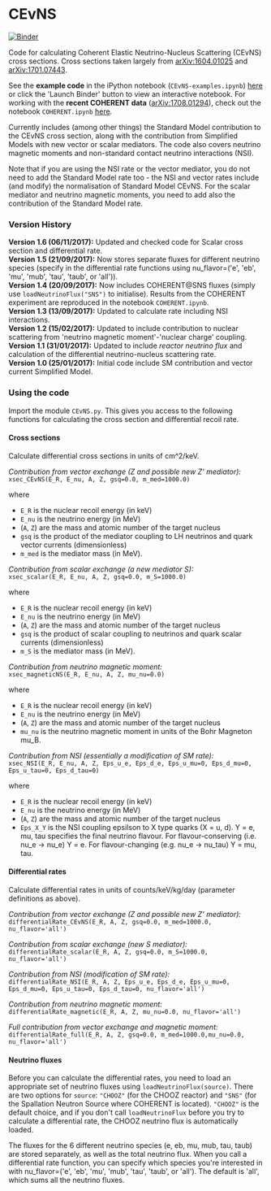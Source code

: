# CEvNS

[![Binder](http://mybinder.org/badge.svg)](https://beta.mybinder.org/v2/gh/bradkav/CEvNS/master)

Code for calculating Coherent Elastic Neutrino-Nucleus Scattering (CEvNS) cross sections. Cross sections taken largely from [arXiv:1604.01025](https://arxiv.org/abs/1604.01025) and [arXiv:1701.07443](https://arxiv.org/abs/1701.07443).

See the **example code** in the iPython notebook (`CEvNS-examples.ipynb`) [here](https://nbviewer.jupyter.org/github/bradkav/CEvNS/blob/master/CEvNS-examples.ipynb) or click the 'Launch Binder' button to view an interactive notebook. For working with the **recent COHERENT data** ([arXiv:1708.01294](https://arxiv.org/abs/1708.01294)), check out the notebook `COHERENT.ipynb` [here](https://nbviewer.jupyter.org/github/bradkav/CEvNS/blob/master/COHERENT.ipynb).

Currently includes (among other things) the Standard Model contribution to the CEvNS cross section, along with the contribution from Simplified Models with new vector or scalar mediators. The code also covers neutrino magnetic moments and non-standard contact neutrino interactions (NSI).

Note that if you are using the NSI rate or the vector mediator, you do not need to add the Standard Model rate too - the NSI and vector rates include (and modify) the normalisation of Standard Model CEvNS. For the scalar mediator and neutrino magnetic moments, you need to add also the contribution of the Standard Model rate.

### Version History

**Version 1.6 (06/11/2017):** Updated and checked code for Scalar cross section and differential rate.  
**Version 1.5 (21/09/2017):** Now stores separate fluxes for different neutrino species (specify in the differential rate functions using nu_flavor=('e', 'eb', 'mu', 'mub', 'tau', 'taub', or 'all')).  
**Version 1.4 (20/09/2017):** Now includes COHERENT@SNS fluxes (simply use `loadNeutrinoFlux("SNS")` to initialise). Results from the COHERENT experiment are reproduced in the notebook `COHERENT.ipynb`.  
**Version 1.3 (13/09/2017):** Updated to calculate rate including NSI interactions.  
**Version 1.2 (15/02/2017):** Updated to include contribution to nuclear scattering from 'neutrino magnetic moment'-'nuclear charge' coupling.  
**Version 1.1 (31/01/2017):** Updated to include *reactor neutrino flux* and calculation of the differential neutrino-nucleus scattering rate.  
**Version 1.0 (25/01/2017):** Initial code include SM contribution and vector current Simplified Model.  


### Using the code

Import the module `CEvNS.py`. This gives you access to the following functions for calculating the cross section and differential recoil rate. 

#### Cross sections

Calculate differential cross sections in units of cm^2/keV.

*Contribution from vector exchange (Z and possible new Z' mediator):*  
`xsec_CEvNS(E_R, E_nu, A, Z, gsq=0.0, m_med=1000.0)`

where  
- `E_R` is the nuclear recoil energy (in keV)
- `E_nu` is the neutrino energy (in MeV)
- (`A`, `Z`) are the mass and atomic number of the target nucleus
- `gsq` is the product of the mediator coupling to LH neutrinos and quark vector currents (dimensionless)
- `m_med` is the mediator mass (in MeV).

*Contribution from scalar exchange (a new mediator S):*  
`xsec_scalar(E_R, E_nu, A, Z, gsq=0.0, m_S=1000.0)`

where  
- `E_R` is the nuclear recoil energy (in keV)
- `E_nu` is the neutrino energy (in MeV)
- (`A`, `Z`) are the mass and atomic number of the target nucleus
- `gsq` is the product of scalar coupling to neutrinos and quark scalar currents (dimensionless)
- `m_S` is the mediator mass (in MeV).

*Contribution from neutrino magnetic moment:*  
`xsec_magneticNS(E_R, E_nu, A, Z, mu_nu=0.0)`

where  
- `E_R` is the nuclear recoil energy (in keV)
- `E_nu` is the neutrino energy (in MeV)
- (`A`, `Z`) are the mass and atomic number of the target nucleus
- `mu_nu` is the neutrino magnetic moment in units of the Bohr Magneton mu_B.

*Contribution from NSI (essentially a modification of SM rate):*  
`xsec_NSI(E_R, E_nu, A, Z, Eps_u_e, Eps_d_e, Eps_u_mu=0, Eps_d_mu=0, Eps_u_tau=0, Eps_d_tau=0)`

where  
- `E_R` is the nuclear recoil energy (in keV)
- `E_nu` is the neutrino energy (in MeV)
- (`A`, `Z`) are the mass and atomic number of the target nucleus
- `Eps_X_Y` is the NSI coupling epsilson to X type quarks (X = u, d). Y = e, mu, tau specifies the final neutrino flavour. For flavour-conserving (i.e. nu_e -> nu_e) Y = e. For flavour-changing (e.g. nu_e -> nu_tau) Y = mu, tau.

#### Differential rates

Calculate differential rates in units of counts/keV/kg/day (parameter definitions as above).

*Contribution from vector exchange (Z and possible new Z' mediator):*  
`differentialRate_CEvNS(E_R, A, Z, gsq=0.0, m_med=1000.0, nu_flavor='all')`

*Contribution from scalar exchange (new S mediator):*  
`differentialRate_scalar(E_R, A, Z, gsq=0.0, m_S=1000.0, nu_flavor='all')`

*Contribution from NSI (modification of SM rate):*  
`differentialRate_NSI(E_R, A, Z, Eps_u_e, Eps_d_e, Eps_u_mu=0, Eps_d_mu=0, Eps_u_tau=0, Eps_d_tau=0, nu_flavor='all')`

*Contribution from neutrino magnetic moment:*  
`differentialRate_magnetic(E_R, A, Z, mu_nu=0.0, nu_flavor='all')`

*Full contribution from vector exchange and magnetic moment:*  
`differentialRate_full(E_R, A, Z, gsq=0.0, m_med=1000.0,mu_nu=0.0, nu_flavor='all')`

#### Neutrino fluxes

Before you can calculate the differential rates, you need to load an appropriate set of neutrino fluxes using `loadNeutrinoFlux(source)`. There are two options for `source`: `"CHOOZ"` (for the CHOOZ reactor) and `"SNS"` (for the Spallation Neutron Source where COHERENT is located). `"CHOOZ"` is the default choice, and if you don't call `loadNeutrinoFlux` before you try to calculate a differential rate, the CHOOZ neutrino flux is automatically loaded.

The fluxes for the 6 different neutrino species (e, eb, mu, mub, tau, taub) are stored separately, as well as the total neutrino flux. When you call a differential rate function, you can specify which species you're interested in with nu_flavor=('e', 'eb', 'mu', 'mub', 'tau', 'taub', or 'all'). The default is 'all', which sums all the neutrino fluxes.
